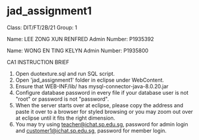 # jad_assignment1

Class: DIT/FT/2B/21
Group: 1

Name: LEE ZONG XUN RENFRED
Admin Number: P1935392 

Name: WONG EN TING KELYN
Admin Number: P1935800

CA1 INSTRUCTION BRIEF

1. Open duotexture.sql and run SQL script.
2. Open 'jad_assignment1' folder in eclipse under WebContent.
3. Ensure that WEB-INF/lib/ has mysql-connector-java-8.0.20.jar
4. Configure database password in every file if your database user is not "root" or password is not "password".
5. When the server starts over at eclipse, please copy the address and paste it over to a browser for styled browsing or you may zoom out over at eclipse until it fits the right dimension.
6. You may try using teacher@ichat.sp.edu.sg, password for admin login and customer1@ichat.sp.edu.sg, password for member login.